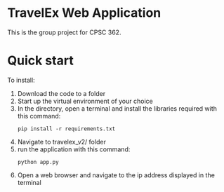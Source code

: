 # TravelEx Web Application

This is the group project for CPSC 362.

# Quick start

To install:

1. Download the code to a folder 
2. Start up the virtual environment of your choice
3. In the directory, open a terminal and install the libraries required with this command: 
    ```
    pip install -r requirements.txt
    ```
4. Navigate to travelex_v2/ folder
5. run the application with this command:
    ```
    python app.py
    ```
6. Open a web browser and navigate to the ip address displayed in the terminal
